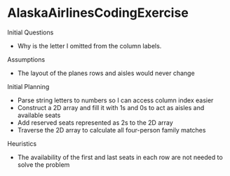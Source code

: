 # AlaskaAirlinesCodingExercise

Initial Questions

- Why is the letter I omitted from the column labels.

Assumptions

- The layout of the planes rows and aisles would never change

Initial Planning

- Parse string letters to numbers so I can access column index easier
- Construct a 2D array and fill it with 1s and 0s to act as aisles and available seats
- Add reserved seats represented as 2s to the 2D array
- Traverse the 2D array to calculate all four-person family matches

Heuristics

- The availability of the first and last seats in each row are not needed to solve the problem

